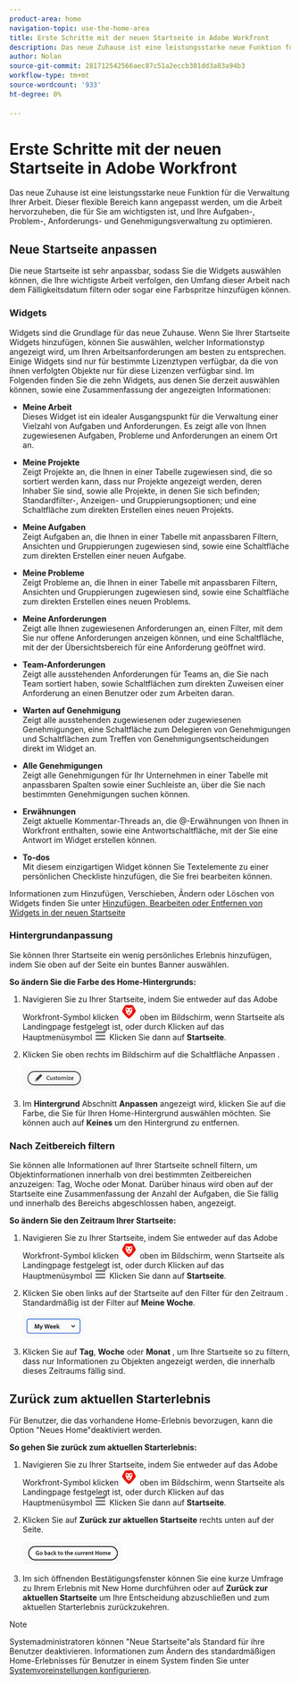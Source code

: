 ```yaml
---
product-area: home
navigation-topic: use-the-home-area
title: Erste Schritte mit der neuen Startseite in Adobe Workfront
description: Das neue Zuhause ist eine leistungsstarke neue Funktion für die Verwaltung Ihrer Arbeit.
author: Nolan
source-git-commit: 281712542566aec87c51a2eccb301dd3a83a94b3
workflow-type: tm+mt
source-wordcount: '933'
ht-degree: 0%

---
```



# Erste Schritte mit der neuen Startseite in Adobe Workfront

Das neue Zuhause ist eine leistungsstarke neue Funktion für die Verwaltung Ihrer Arbeit. Dieser flexible Bereich kann angepasst werden, um die Arbeit hervorzuheben, die für Sie am wichtigsten ist, und Ihre Aufgaben-, Problem-, Anforderungs- und Genehmigungsverwaltung zu optimieren.

## Neue Startseite anpassen

Die neue Startseite ist sehr anpassbar, sodass Sie die Widgets auswählen können, die Ihre wichtigste Arbeit verfolgen, den Umfang dieser Arbeit nach dem Fälligkeitsdatum filtern oder sogar eine Farbspritze hinzufügen können.

### Widgets

Widgets sind die Grundlage für das neue Zuhause. Wenn Sie Ihrer Startseite Widgets hinzufügen, können Sie auswählen, welcher Informationstyp angezeigt wird, um Ihren Arbeitsanforderungen am besten zu entsprechen. Einige Widgets sind nur für bestimmte Lizenztypen verfügbar, da die von ihnen verfolgten Objekte nur für diese Lizenzen verfügbar sind. Im Folgenden finden Sie die zehn Widgets, aus denen Sie derzeit auswählen können, sowie eine Zusammenfassung der angezeigten Informationen:

* **Meine Arbeit**\
    Dieses Widget ist ein idealer Ausgangspunkt für die Verwaltung einer Vielzahl von Aufgaben und Anforderungen. Es zeigt alle von Ihnen zugewiesenen Aufgaben, Probleme und Anforderungen an einem Ort an.

* **Meine Projekte**\
    Zeigt Projekte an, die Ihnen in einer Tabelle zugewiesen sind, die so sortiert werden kann, dass nur Projekte angezeigt werden, deren Inhaber Sie sind, sowie alle Projekte, in denen Sie sich befinden; Standardfilter-, Anzeigen- und Gruppierungsoptionen; und eine Schaltfläche zum direkten Erstellen eines neuen Projekts.

* **Meine Aufgaben**\
    Zeigt Aufgaben an, die Ihnen in einer Tabelle mit anpassbaren Filtern, Ansichten und Gruppierungen zugewiesen sind, sowie eine Schaltfläche zum direkten Erstellen einer neuen Aufgabe.

* **Meine Probleme**\
    Zeigt Probleme an, die Ihnen in einer Tabelle mit anpassbaren Filtern, Ansichten und Gruppierungen zugewiesen sind, sowie eine Schaltfläche zum direkten Erstellen eines neuen Problems.

* **Meine Anforderungen**\
    Zeigt alle Ihnen zugewiesenen Anforderungen an, einen Filter, mit dem Sie nur offene Anforderungen anzeigen können, und eine Schaltfläche, mit der der Übersichtsbereich für eine Anforderung geöffnet wird.

* **Team-Anforderungen**\
    Zeigt alle ausstehenden Anforderungen für Teams an, die Sie nach Team sortiert haben, sowie Schaltflächen zum direkten Zuweisen einer Anforderung an einen Benutzer oder zum Arbeiten daran.

* **Warten auf Genehmigung**\
    Zeigt alle ausstehenden zugewiesenen oder zugewiesenen Genehmigungen, eine Schaltfläche zum Delegieren von Genehmigungen und Schaltflächen zum Treffen von Genehmigungsentscheidungen direkt im Widget an.

* **Alle Genehmigungen**\
    Zeigt alle Genehmigungen für Ihr Unternehmen in einer Tabelle mit anpassbaren Spalten sowie einer Suchleiste an, über die Sie nach bestimmten Genehmigungen suchen können.

* **Erwähnungen**\
    Zeigt aktuelle Kommentar-Threads an, die @-Erwähnungen von Ihnen in Workfront enthalten, sowie eine Antwortschaltfläche, mit der Sie eine Antwort im Widget erstellen können.

* **To-dos**\
    Mit diesem einzigartigen Widget können Sie Textelemente zu einer persönlichen Checkliste hinzufügen, die Sie frei bearbeiten können.

Informationen zum Hinzufügen, Verschieben, Ändern oder Löschen von Widgets finden Sie unter [Hinzufügen, Bearbeiten oder Entfernen von Widgets in der neuen Startseite](/help/quicksilver/workfront-basics/using-home/new-home/add-edit-remove-widgets-in-new-home.md)

### Hintergrundanpassung

Sie können Ihrer Startseite ein wenig persönliches Erlebnis hinzufügen, indem Sie oben auf der Seite ein buntes Banner auswählen.

**So ändern Sie die Farbe des Home-Hintergrunds:**

1. Navigieren Sie zu Ihrer Startseite, indem Sie entweder auf das Adobe Workfront-Symbol klicken ![Adobe Workfront-Symbol](../new-home/assets/home-icon-30x29.png) oben im Bildschirm, wenn Startseite als Landingpage festgelegt ist, oder durch Klicken auf das Hauptmenüsymbol ![Symbol für Hauptmenü](../new-home/assets/main-menu-icon-left-nav.png) Klicken Sie dann auf **Startseite**.

1. Klicken Sie oben rechts im Bildschirm auf die Schaltfläche Anpassen .

   ![Schaltfläche &quot;Anpassen&quot;](../new-home/assets/customize-button.png)

1. Im **Hintergrund** Abschnitt **Anpassen** angezeigt wird, klicken Sie auf die Farbe, die Sie für Ihren Home-Hintergrund auswählen möchten. Sie können auch auf **Keines** um den Hintergrund zu entfernen.

### Nach Zeitbereich filtern

Sie können alle Informationen auf Ihrer Startseite schnell filtern, um Objektinformationen innerhalb von drei bestimmten Zeitbereichen anzuzeigen: Tag, Woche oder Monat. Darüber hinaus wird oben auf der Startseite eine Zusammenfassung der Anzahl der Aufgaben, die Sie fällig und innerhalb des Bereichs abgeschlossen haben, angezeigt.

**So ändern Sie den Zeitraum Ihrer Startseite:**

1. Navigieren Sie zu Ihrer Startseite, indem Sie entweder auf das Adobe Workfront-Symbol klicken ![Adobe Workfront-Symbol](../new-home/assets/home-icon-30x29.png) oben im Bildschirm, wenn Startseite als Landingpage festgelegt ist, oder durch Klicken auf das Hauptmenüsymbol ![Symbol für Hauptmenü](../new-home/assets/main-menu-icon-left-nav.png) Klicken Sie dann auf **Startseite**.

1. Klicken Sie oben links auf der Startseite auf den Filter für den Zeitraum . Standardmäßig ist der Filter auf **Meine Woche**.

   ![Dropdown-Liste für Zeitbereichfilter](../new-home/assets/time-range-filter-dropdown-home.png)

1. Klicken Sie auf **Tag**, **Woche** oder **Monat** , um Ihre Startseite so zu filtern, dass nur Informationen zu Objekten angezeigt werden, die innerhalb dieses Zeitraums fällig sind.

## Zurück zum aktuellen Starterlebnis

Für Benutzer, die das vorhandene Home-Erlebnis bevorzugen, kann die Option &quot;Neues Home&quot;deaktiviert werden.


**So gehen Sie zurück zum aktuellen Starterlebnis:**

1. Navigieren Sie zu Ihrer Startseite, indem Sie entweder auf das Adobe Workfront-Symbol klicken ![Adobe Workfront-Symbol](../new-home/assets/home-icon-30x29.png) oben im Bildschirm, wenn Startseite als Landingpage festgelegt ist, oder durch Klicken auf das Hauptmenüsymbol ![Symbol für Hauptmenü](../new-home/assets/main-menu-icon-left-nav.png) Klicken Sie dann auf **Startseite**.

1. Klicken Sie auf **Zurück zur aktuellen Startseite** rechts unten auf der Seite.

   ![Zurück zur aktuellen Schaltfläche &quot;Home&quot;](../new-home/assets/go-back-to-current-home-button.png)

1. Im sich öffnenden Bestätigungsfenster können Sie eine kurze Umfrage zu Ihrem Erlebnis mit New Home durchführen oder auf **Zurück zur aktuellen Startseite** um Ihre Entscheidung abzuschließen und zum aktuellen Starterlebnis zurückzukehren.

>[!NOTE]
>
> Systemadministratoren können &quot;Neue Startseite&quot;als Standard für ihre Benutzer deaktivieren. Informationen zum Ändern des standardmäßigen Home-Erlebnisses für Benutzer in einem System finden Sie unter [Systemvoreinstellungen konfigurieren](/help/quicksilver/administration-and-setup/manage-workfront/security/configure-security-preferences.md).
